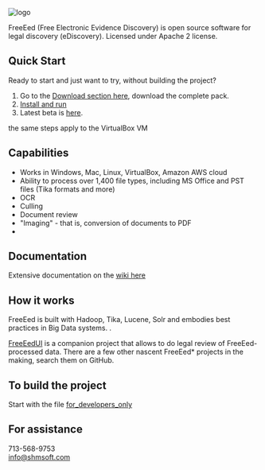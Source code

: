 ![logo](http://shmsoft.com/images/shmsoft.png)

FreeEed (Free Electronic Evidence Discovery) is open source software for legal discovery (eDiscovery). Licensed under Apache 2 license.

## Quick Start

Ready to start and just want to try, without building the project?

1. Go to the [Download section here](http://freeeed.org/index.php/download), download the complete pack.
2. [Install and run](https://github.com/shmsoft/FreeEed/wiki/FreeEed-Installation)
3. Latest beta is [here](http://shmsoft.s3.amazonaws.com/releases/freeeed_complete_pack-9.0.3.zip).

the same steps apply to the VirtualBox VM

## Capabilities

* Works in Windows, Mac, Linux, VirtualBox, Amazon AWS cloud
* Ability to process over 1,400 file types, including MS Office and PST files (Tika formats and more)
* OCR
* Culling
* Document review
* "Imaging" - that is, conversion of documents to PDF
* 
## Documentation

Extensive documentation on the [wiki here](https://github.com/markkerzner/FreeEed/wiki)

## How it works

FreeEed is built with Hadoop, Tika, Lucene, Solr and embodies best practices in Big Data systems. .

[FreeEedUI](https://github.com/markkerzner/FreeEedUI) is a companion project that allows to do legal review of FreeEed-processed data. There are a few other nascent FreeEed* projects in the making, search them on GitHub.

## To build the project

Start with the file [for_developers_only](https://github.com/markkerzner/FreeEed/blob/master/freeeed-processing/for_developers_only)
## For assistance

713-568-9753  
info@shmsoft.com
